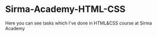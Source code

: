 # Sirma-Academy-HTML-CSS
Here you can see tasks which I've done in HTML&amp;CSS course at Sirma Academy
